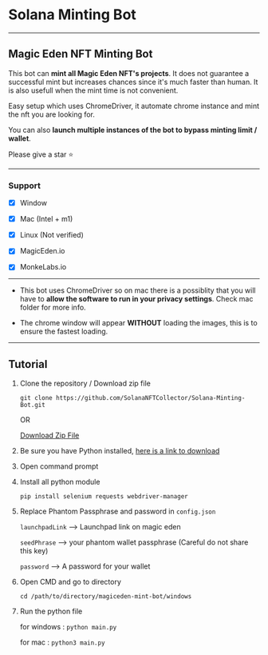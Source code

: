 # Solana Minting Bot

---

## Magic Eden NFT Minting Bot

This bot can **mint all Magic Eden NFT's projects**. It does not guarantee a successful mint but increases chances since it's much faster than human. It is also usefull when the mint time is not convenient.

Easy setup which uses ChromeDriver, it automate chrome instance and mint the nft you are looking for.

You can also **launch multiple instances of the bot to bypass minting limit / wallet**.

Please give a star ⭐

---

### Support

-   [x] Window
-   [x] Mac (Intel + m1)
-   [x] Linux (Not verified)

-   [x] MagicEden.io
-   [x] MonkeLabs.io

---

-   This bot uses ChromeDriver so on mac there is a possiblity that you will have to **allow the software to run in your privacy settings**. Check mac folder for more info.

-   The chrome window will appear **WITHOUT** loading the images, this is to ensure the fastest loading.

---

## Tutorial

1. Clone the repository / Download zip file

    `git clone https://github.com/SolanaNFTCollector/Solana-Minting-Bot.git`

    OR

    [Download Zip File](https://github.com/SolanaNFTCollector/Solana-Minting-Bot/archive/refs/heads/main.zip)
    

2. Be sure you have Python installed, [here is a link to download](https://www.python.org/downloads/)

2. Open command prompt

3. Install all python module

   `pip install selenium requests webdriver-manager`
   

4. Replace Phantom Passphrase and password in `config.json`

    `launchpadLink` --> Launchpad link on magic eden

    `seedPhrase` --> your phantom wallet passphrase (Careful do not share this key)

    `password` --> A password for your wallet

5. Open CMD and go to directory

    `cd /path/to/directory/magiceden-mint-bot/windows`

6. Run the python file

    for windows : `python main.py`

    for mac : `python3 main.py`
